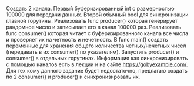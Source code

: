 Создать 2 канала. Первый буферизированный int с размерностью 100000 для передачи данных. Второй обычный bool для синхронизации главной горутины.
Реализовать func producer() которая генерирует рандомное число и записывает его в канал 100000 раз.
Реализовать func consumer() которая читает с буферизированного канала все числа и проверяет их на четность и нечетность.
В func main() создать переменные для хранения общего количества четных/нечетных чисел (передавать в их consumer() по указателям). Запустить producer() и consumer() в отдельных горутинах. 
Информация как синхронизировать с помощью каналов есть в лекции и на сайте https://gobyexample.com/. 
Для тех кому данного задание будет недостаточно, предлагаю создать по 2 consumer() и producer() и синхронизировать их.
